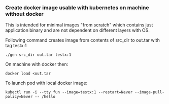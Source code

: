 ### Create docker image usable with kubernetes on machine without docker

This is intended for minimal images "from scratch" which contains just application binary and are not dependent on different layers with OS.

Following command creates image from contents of src_dir to out.tar with tag testx:1
```
./gen src_dir out.tar testx:1
```

On machine with docker then:
```
docker load <out.tar
```

To launch pod with local docker image:
```
kubectl run -i --tty fun --image=testx:1 --restart=Never --image-pull-policy=Never -- /hello
```
